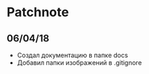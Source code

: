 # Patchnote

## 06/04/18

- Создал документацию в папке docs
- Добавил папки изображений  в .gitignore